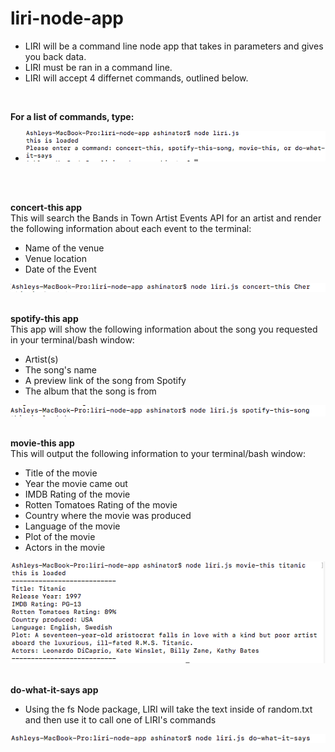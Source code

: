 # liri-node-app
* LIRI will be a command line node app that takes in parameters and gives you back data.
* LIRI must be ran in a command line.
* LIRI will accept 4 differnet commands, outlined below.
<br/>


**For a list of commands, type:**
<br/>
* ![command line](/images/commandLine.png)
<br/>
<br/>

**concert-this app**
<br/>
This will search the Bands in Town Artist Events API for an artist and render the following information about each event to the terminal:
* Name of the venue
* Venue location
* Date of the Event 

![concert-this](/images/concertThis.png)
<br/>
<br/>


**spotify-this app**
<br/>
This app will show the following information about the song you requested in your terminal/bash window:

* Artist(s)
* The song's name
* A preview link of the song from Spotify
* The album that the song is from

![spotify-this-song](/images/spotify.png)
<br/>
<br/>

**movie-this app**
<br/>
This will output the following information to your terminal/bash window:
* Title of the movie
* Year the movie came out
* IMDB Rating of the movie
* Rotten Tomatoes Rating of the movie
* Country where the movie was produced
* Language of the movie
* Plot of the movie
* Actors in the movie

![movie-this](/images/movie_this.png)
<br/>
<br/>

**do-what-it-says app**
<br/>

* Using the fs Node package, LIRI will take the text inside of random.txt and then use it to call one of LIRI's commands

![do-what-it says](/images/doIt.png)








